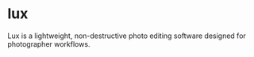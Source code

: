 # lux
Lux is a lightweight, non-destructive photo editing software designed for photographer workflows.
